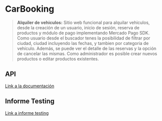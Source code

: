 # CarBooking

>**Alquiler de vehiculos:** 
>Sitio web funcional para alquilar vehiculos, desde la creación de un usuario, inicio de sesión, reserva de productos y módulo de pago implementando Mercado Pago SDK. 
Como usuario desde el buscador tenes la posibilidad de filtrar por ciudad, ciudad incluyendo las fechas, y tambien por categoria de vehículo. Además, se puede ver el detalle de las reservas y la opción de cancelar las mismas.
Como administrador es posible crear nuevos productos o editar productos existentes.
>

## API
[Link a la documentación](https://documenter.getpostman.com/view/18553460/2s8YekQEtp)


## Informe Testing
[Link a informe testing](https://docs.google.com/spreadsheets/d/1sdWnrRQof6tE2lK7jDrcCGc6zm-Mdk1hPbh8Oy9OPkw/edit#gid=2097590565)
